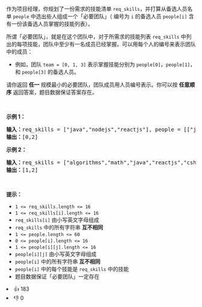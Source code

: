 <p>作为项目经理，你规划了一份需求的技能清单&nbsp;<code>req_skills</code>，并打算从备选人员名单&nbsp;<code>people</code>&nbsp;中选出些人组成一个「必要团队」（ 编号为&nbsp;<code>i</code>&nbsp;的备选人员&nbsp;<code>people[i]</code>&nbsp;含有一份该备选人员掌握的技能列表）。</p>

<p>所谓「必要团队」，就是在这个团队中，对于所需求的技能列表&nbsp;<code>req_skills</code> 中列出的每项技能，团队中至少有一名成员已经掌握。可以用每个人的编号来表示团队中的成员：</p>

<ul> 
 <li>例如，团队&nbsp;<code>team = [0, 1, 3]</code>&nbsp;表示掌握技能分别为&nbsp;<code>people[0]</code>，<code>people[1]</code>，和&nbsp;<code>people[3]</code>&nbsp;的备选人员。</li> 
</ul>

<p>请你返回 <strong>任一</strong>&nbsp;规模最小的必要团队，团队成员用人员编号表示。你可以按 <strong>任意顺序</strong> 返回答案，题目数据保证答案存在。</p>

<p>&nbsp;</p>

<p><strong>示例 1：</strong></p>

<pre>
<strong>输入：</strong>req_skills = ["java","nodejs","reactjs"], people = [["java"],["nodejs"],["nodejs","reactjs"]]
<strong>输出：</strong>[0,2]
</pre>

<p><strong>示例&nbsp;2：</strong></p>

<pre>
<strong>输入：</strong>req_skills = ["algorithms","math","java","reactjs","csharp","aws"], people = [["algorithms","math","java"],["algorithms","math","reactjs"],["java","csharp","aws"],["reactjs","csharp"],["csharp","math"],["aws","java"]]
<strong>输出：</strong>[1,2]
</pre>

<p>&nbsp;</p>

<p><strong>提示：</strong></p>

<ul> 
 <li><code>1 &lt;= req_skills.length &lt;= 16</code></li> 
 <li><code>1 &lt;= req_skills[i].length &lt;= 16</code></li> 
 <li><code>req_skills[i]</code> 由小写英文字母组成</li> 
 <li><code>req_skills</code> 中的所有字符串 <strong>互不相同</strong></li> 
 <li><code>1 &lt;= people.length &lt;= 60</code></li> 
 <li><code>0 &lt;= people[i].length &lt;= 16</code></li> 
 <li><code>1 &lt;= people[i][j].length &lt;= 16</code></li> 
 <li><code>people[i][j]</code> 由小写英文字母组成</li> 
 <li><code>people[i]</code> 中的所有字符串 <strong>互不相同</strong></li> 
 <li><code>people[i]</code> 中的每个技能是 <code>req_skills</code> 中的技能</li> 
 <li>题目数据保证「必要团队」一定存在</li> 
</ul>

<div><li>👍 183</li><li>👎 0</li></div>